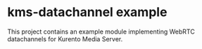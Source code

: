 kms-datachannel example
=======================

This project contains an example module implementing WebRTC datachannels for Kurento Media Server.

